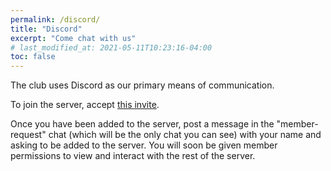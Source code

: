 ```yaml
---
permalink: /discord/
title: "Discord"
excerpt: "Come chat with us"
# last_modified_at: 2021-05-11T10:23:16-04:00
toc: false
---
```


The club uses Discord as our primary means of communication.

To join the server, accept [this invite](https://discord.gg/CTzmcVf).

Once you have been added to the server, post a message in the "member-request" chat (which will be the only chat you can see) with your name and asking to be added to the server. You will soon be given member permissions to view and interact with the rest of the server.